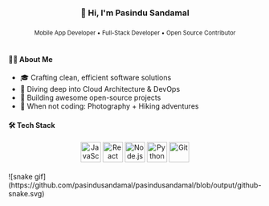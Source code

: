 <div align="center">
  <h3>👋 Hi, I'm Pasindu Sandamal</h3>
  <sub>Mobile App Developer • Full-Stack Developer • Open Source Contributor</sub>
</div>
<br>

#### 👨‍💻 About Me
- 🎓 Crafting clean, efficient software solutions  
- 🌱 Diving deep into Cloud Architecture & DevOps  
- 🔭 Building awesome open-source projects  
- 📸 When not coding: Photography + Hiking adventures

#### 🛠️ Tech Stack
<div align="center">
  <img src="https://cdn.jsdelivr.net/gh/devicons/devicon/icons/javascript/javascript-original.svg" width="40" height="40" title="JavaScript"/>
  <img src="https://cdn.jsdelivr.net/gh/devicons/devicon/icons/react/react-original.svg" width="40" height="40" title="React"/>
  <img src="https://cdn.jsdelivr.net/gh/devicons/devicon/icons/nodejs/nodejs-original.svg" width="40" height="40" title="Node.js"/>
  <img src="https://cdn.jsdelivr.net/gh/devicons/devicon/icons/python/python-original.svg" width="40" height="40" title="Python"/>
  <img src="https://cdn.jsdelivr.net/gh/devicons/devicon/icons/git/git-original.svg" width="40" height="40" title="Git"/>
</div>
<br>
![snake gif](https://github.com/pasindusandamal/pasindusandamal/blob/output/github-snake.svg)
